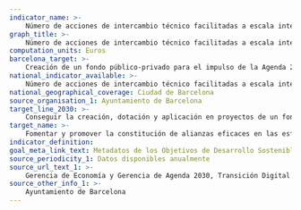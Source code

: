 ```yaml
---
indicator_name: >-
    Número de acciones de intercambio técnico facilitadas a escala internacional
graph_title: >-
    Número de acciones de intercambio técnico facilitadas a escala internacional
computation_units: Euros
barcelona_target: >-
    Creación de un fondo público-privado para el impulso de la Agenda 2030 en Barcelona
national_indicator_available: >-
    Número de acciones de intercambio técnico facilitadas a escala internacional
national_geographical_coverage: Ciudad de Barcelona
source_organisation_1: Ayuntamiento de Barcelona
target_line_2030: >-
    Conseguir la creación, dotación y aplicación en proyectos de un fondo público-privado para el impulso de la Agenda 2030 en Barcelona
target_name: >-
    Fomentar y promover la constitución de alianzas eficaces en las esferas pública, público-privada y de la sociedad civil, aprovechando la experiencia y las estrategias de obtención de recursos de los partenariados
indicator_definition:
goal_meta_link_text: Metadatos de los Objetivos de Desarrollo Sostenible de las Naciones Unidas (pdf 894kB)
source_periodicity_1: Datos disponibles anualmente
source_url_text_1: >-
    Gerencia de Economía y Gerencia de Agenda 2030, Transición Digital y Deportes
source_other_info_1: >-
    Ayuntamiento de Barcelona
---
```

